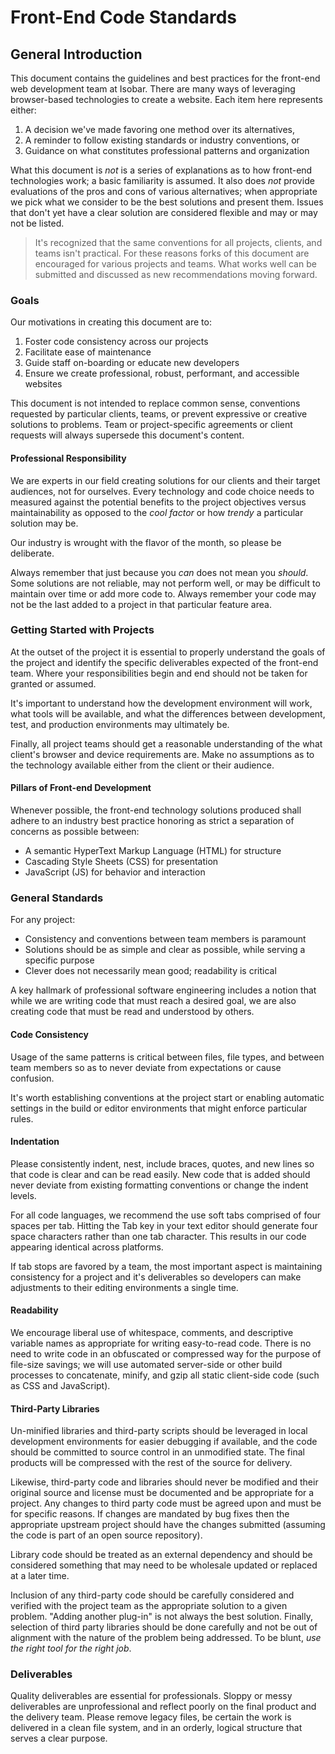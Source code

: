 # Front-End Code Standards

## General Introduction

This document contains the guidelines and best practices for the front-end web development team at Isobar. There are many ways of leveraging browser-based technologies to create a website. Each item here represents either:

1. A decision we've made favoring one method over its alternatives,
1. A reminder to follow existing standards or industry conventions, or
1. Guidance on what constitutes professional patterns and organization

What this document is _not_ is a series of explanations as to how front-end technologies work; a basic familiarity is assumed. It also does _not_ provide evaluations of the pros and cons of various alternatives; when appropriate we pick what we consider to be the best solutions and present them. Issues that don't yet have a clear solution are considered flexible and may or may not be listed.

> It's recognized that the same conventions for all projects, clients, and teams isn't practical. For these reasons forks of this document are encouraged for various projects and teams. 
What works well can be submitted and discussed as new recommendations moving forward. 

### Goals

Our motivations in creating this document are to:

 1. Foster code consistency across our projects 
 1. Facilitate ease of maintenance
 1. Guide staff on-boarding or educate new developers
 1. Ensure we create professional, robust, performant, and accessible websites

This document is not intended to replace common sense, conventions requested by particular clients, teams, or prevent expressive or creative solutions to problems. Team or project-specific agreements or client requests will always supersede this document's content.

#### Professional Responsibility

We are experts in our field creating solutions for our clients and their target audiences, not for ourselves. Every technology and code choice needs to measured against the potential benefits to the project objectives versus maintainability as opposed to the _cool factor_ or how _trendy_ a particular solution may be. 

Our industry is wrought with the flavor of the month, so please be deliberate. 

Always remember that just because you _can_ does not mean you _should_. Some solutions are not reliable, may not perform well, or may be difficult to maintain over time or add more code to. Always remember your code may not be the last added to a project in that particular feature area.

### Getting Started with Projects

At the outset of the project it is essential to properly understand the goals of the project and identify the specific deliverables expected of the front-end team. Where your responsibilities begin and end should not be taken for granted or assumed.

It's important to understand how the development environment will work, what tools will be available, and what the differences between development, test, and production environments may ultimately be.

Finally, all project teams should get a reasonable understanding of the what client's browser and device requirements are. Make no assumptions as to the technology available either from the client or their audience.

#### Pillars of Front-end Development

Whenever possible, the front-end technology solutions produced shall adhere to an industry best practice honoring as strict a separation of concerns as possible between:

 - A semantic HyperText Markup Language (HTML) for structure
 - Cascading Style Sheets (CSS) for presentation
 - JavaScript (JS) for behavior and interaction

### General Standards

For any project:

 - Consistency and conventions between team members is paramount
 - Solutions should be as simple and clear as possible, while serving a specific purpose
 - Clever does not necessarily mean good; readability is critical

A key hallmark of professional software engineering includes a notion that while we are writing code that must reach a desired goal, we are also creating code that must be read and understood by others.

#### Code Consistency

Usage of the same patterns is critical between files, file types, and between team members so as to never deviate from expectations or cause confusion.

It's worth establishing conventions at the project start or enabling automatic settings in the build or editor environments that might enforce particular rules.

#### Indentation

Please consistently indent, nest, include braces, quotes, and new lines so that code is clear and can be read easily. New code that is added should never deviate from existing formatting conventions or change the indent levels.

For all code languages, we recommend the use soft tabs comprised of four spaces per tab. Hitting the Tab key in your text editor should generate four space characters rather than one tab character. This results in our code appearing identical across platforms.

If tab stops are favored by a team, the most important aspect is maintaining consistency for a project and it's deliverables so developers can make adjustments to their editing environments a single time.

#### Readability

We encourage liberal use of whitespace, comments, and descriptive variable names as appropriate for writing easy-to-read code. There is no need to write code in an obfuscated or compressed way for the purpose of file-size savings; we will use automated server-side or other build processes to concatenate, minify, and gzip all static client-side code (such as CSS and JavaScript).

#### Third-Party Libraries

Un-minified libraries and third-party scripts should be leveraged in local development environments for easier debugging if available, and the code should be committed to source control in an unmodified state. The final products will be compressed with the rest of the source for delivery.

Likewise, third-party code and libraries should never be modified and their original source and license must be documented and be appropriate for a project. Any changes to third party code must be agreed upon and must be for specific reasons. If changes are mandated by bug fixes then the appropriate upstream project should have the changes submitted (assuming the code is part of an open source repository).

Library code should be treated as an external dependency and should be considered something that may need to be wholesale updated or replaced at a later time.

Inclusion of any third-party code should be carefully considered and verified with the project team as the appropriate solution to a given problem. "Adding another plug-in" is not always the best solution. Finally, selection of third party libraries should be done carefully and not be out of alignment with the nature of the problem being addressed. To be blunt, _use the right tool for the right job_.

### Deliverables

Quality deliverables are essential for professionals. Sloppy or messy deliverables are unprofessional and reflect poorly on the final product and the delivery team. Please remove legacy files, be certain the work is delivered in a clean file system, and in an orderly, logical structure that serves a clear purpose.

